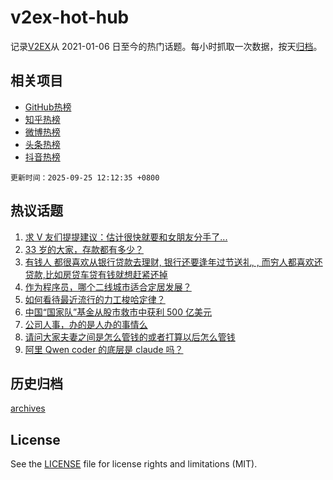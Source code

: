 # v2ex-hot-hub

 记录[V2EX](https://www.v2ex.com/)从 2021-01-06 日至今的热门话题。每小时抓取一次数据，按天[归档](archives)。
 
 ## 相关项目

- [GitHub热榜](https://github.com/lonnyzhang423/github-hot-hub)
- [知乎热榜](https://github.com/lonnyzhang423/zhihu-hot-hub)
- [微博热榜](https://github.com/lonnyzhang423/weibo-hot-hub)
- [头条热榜](https://github.com/lonnyzhang423/toutiao-hot-hub)
- [抖音热榜](https://github.com/lonnyzhang423/douyin-hot-hub)


 `更新时间：2025-09-25 12:12:35 +0800`

## 热议话题

1. [求 V 友们提提建议：估计很快就要和女朋友分手了...](https://www.v2ex.com/t/1161535)
1. [33 岁的大家，存款都有多少？](https://www.v2ex.com/t/1161675)
1. [有钱人 都很喜欢从银行贷款去理财, 银行还要逢年过节送礼, , 而穷人都喜欢还贷款,比如房贷车贷有钱就想赶紧还掉](https://www.v2ex.com/t/1161567)
1. [作为程序员，哪个二线城市适合定居发展？](https://www.v2ex.com/t/1161661)
1. [如何看待最近流行的力工梭哈定律？](https://www.v2ex.com/t/1161513)
1. [中国“国家队”基金从股市救市中获利 500 亿美元](https://www.v2ex.com/t/1161657)
1. [公司人事，办的是人办的事情么](https://www.v2ex.com/t/1161537)
1. [请问大家夫妻之间是怎么管钱的或者打算以后怎么管钱](https://www.v2ex.com/t/1161525)
1. [阿里 Qwen coder 的底层是 claude 吗？](https://www.v2ex.com/t/1161668)

## 历史归档

[archives](archives)

## License

See the [LICENSE](LICENSE) file for license rights and limitations (MIT).
